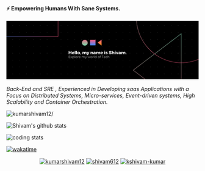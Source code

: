 <h4 align="left">⚡ Empowering Humans With Sane Systems.</h4>
<img align="centre" src="https://raw.githubusercontent.com/kumarshivam12/kumarshivam12/master/Shivam.png" />

*Back-End and SRE , Experienced in Developing saas Applications with a Focus on Distributed Systems, Micro-services, Event-driven systems, High Scalability and Container Orchestration.*

<p align="left"> <img src=https://komarev.com/ghpvc/?username=kumarshivam12 alt=kumarshivam12/> </p>


![Shivam's github stats](https://github-readme-stats.vercel.app/api?username=shivam-moe&include_all_commits=true&hide_border=true&count_private=true&show_icons=true&theme=dracula)

![coding stats](https://github-readme-stats.vercel.app/api/wakatime?username=Kumarshivam12&layout=compact&hide_title=true)


[![wakatime](https://wakatime.com/badge/user/7da8b0e2-261d-4c09-b268-21baa7b6d14a.svg)](https://wakatime.com/@7da8b0e2-261d-4c09-b268-21baa7b6d14a)


<p align="center">
<a href=https://dev.to/kumarshivam12 target="blank"><img align="center" src=https://cdn.jsdelivr.net/npm/simple-icons@3.0.1/icons/dev-dot-to.svg alt="kumarshivam12" height="20" width="20" /></a>
<a href=https://twitter.com/shivam612 target="blank"><img align="center" src=https://cdn.jsdelivr.net/npm/simple-icons@3.0.1/icons/twitter.svg alt="shivam612" height="20" width="20" /></a>
<a href=https://linkedin.com/in/kshivam-kumar target="blank"><img align="center" src=https://cdn.jsdelivr.net/npm/simple-icons@3.0.1/icons/linkedin.svg alt="kshivam-kumar" height="20" width="20" /></a>
</p>
